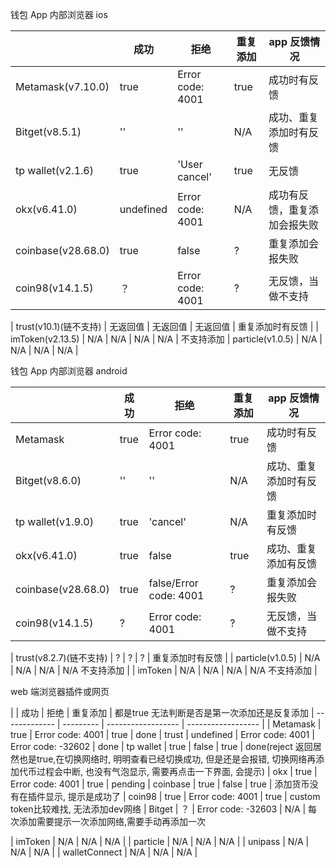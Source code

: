 钱包 App 内部浏览器 ios

|                        | 成功      | 拒绝             | 重复添加 | app 反馈情况                 |
| ---------------------- | --------- | ---------------- | -------- | ---------------------------- |
| Metamask(v7.10.0)      | true      | Error code: 4001 | true     | 成功时有反馈                 | done
| Bitget(v8.5.1)         | ''        | ''               | N/A      | 成功、重复添加时有反馈       |
| tp wallet(v2.1.6)      | true      | 'User cancel'    | true     | 无反馈                       |
| okx(v6.41.0)           | undefined | Error code: 4001 | N/A      | 成功有反馈，重复添加会报失败 |
| coinbase(v28.68.0)     | true      | false            | ?        | 重复添加会报失败             |
| coin98(v14.1.5)        | ？        | Error code: 4001 | ?        | 无反馈，当做不支持           |

| trust(v10.1)(链不支持) | 无返回值  | 无返回值         | 无返回值 | 重复添加时有反馈             |
| imToken(v2.13.5)       | N/A       | N/A              | N/A      | N/A                          | 不支持添加
| particle(v1.0.5)       | N/A       | N/A              | N/A      | N/A                          |



钱包 App 内部浏览器 android

|                         | 成功 | 拒绝                   | 重复添加 | app 反馈情况            |
| ----------------------- | ---- | ---------------------- | -------- | --------------------- |
| Metamask                | true | Error code: 4001       | true     | 成功时有反馈           |  done
| Bitget(v8.6.0)          | ''   | ''                     | N/A      | 成功、重复添加时有反馈  |
| tp wallet(v1.9.0)       | true | 'cancel'               | N/A      | 重复添加时有反馈       |
| okx(v6.41.0)            | true | false                  | true     | 成功、重复添加有反馈   |
| coinbase(v28.68.0)      | true | false/Error code: 4001 | ?        | 重复添加会报失败       |
| coin98(v14.1.5)         | ?    | Error code: 4001       | ?        | 无反馈，当做不支持     |

| trust(v8.2.7)(链不支持) | ?    | ?                      | ?        | 重复添加时有反馈        |
| particle(v1.0.5)        | N/A  | N/A                    | N/A      | N/A  不支持添加       |
| imToken                 | N/A  | N/A                    | N/A      | N/A  不支持添加       |   



web 端浏览器插件或网页

|               | 成功      | 拒绝               | 重复添加           |   都是true 无法判断是否是第一次添加还是反复添加
| ------------- | --------- | ------------------ | ------------------ |
| Metamask      | true      | Error code: 4001   | true               | done
| trust         | undefined | Error code: 4001   | Error code: -32602 | done
| tp wallet     | true      | false              | true               | done(reject 返回居然也是true,在切换网络时, 明明查看已经切换成功, 但是还是会报错, 切换网络再添加代币过程会中断, 也没有气泡显示, 需要再点击一下界面, 会提示)
| okx           | true      | Error code: 4001   | true               | pending
| coinbase      | true      | false              | true               | 添加货币没有在插件显示, 提示是成功了
| coin98        | true      | Error code: 4001   | true               | custom token比较难找, 无法添加dev网络
| Bitget        | ？        | Error code: -32603 | N/A                | 每次添加需要提示一次添加网络,需要手动再添加一次

| imToken       | N/A       | N/A                | N/A                |
| particle      | N/A       | N/A                | N/A                |
| unipass       | N/A       | N/A                | N/A                |
| walletConnect | N/A       | N/A                | N/A                |
